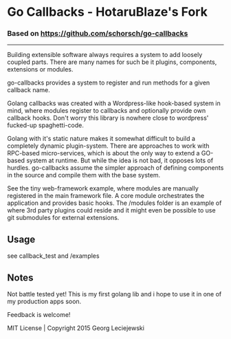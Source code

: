# Go Callbacks - HotaruBlaze's Fork
### Based on https://github.com/schorsch/go-callbacks
___
Building extensible software always requires a system to add loosely coupled parts. There are many names for such
be it plugins, components, extensions or modules.

go-callbacks provides a system to register and run methods for a given callback name.

Golang callbacks was created with a Wordpress-like hook-based system in mind, where modules register to callbacks
and optionally provide own callback hooks. Don't worry this library is nowhere close to wordpress' fucked-up
spaghetti-code.

Golang with it's static nature makes it somewhat difficult to build a completely dynamic plugin-system. There are
approaches to work with RPC-based micro-services, which is about the only way to extend a GO-based system at runtime.
But while the idea is not bad, it opposes lots of hurdles. go-callbacks assume the simpler approach of defining
components in the source and compile them with the base system.

See the tiny web-framework example, where modules are manually registered in the main framework file. A core module
orchestrates the application and provides basic hooks. The /modules folder is an example of where 3rd party plugins
could reside and it might even be possible to use git submodules for external extensions.

## Usage

see callback_test and /examples

## Notes

Not battle tested yet! This is my first golang lib and i hope to use it in one of my production apps soon.

Feedback is welcome!


MIT License | Copyright 2015 Georg Leciejewski